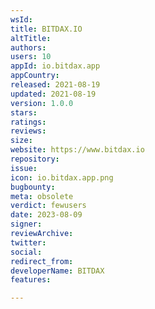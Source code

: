 ```yaml
---
wsId: 
title: BITDAX.IO
altTitle: 
authors: 
users: 10
appId: io.bitdax.app
appCountry: 
released: 2021-08-19
updated: 2021-08-19
version: 1.0.0
stars: 
ratings: 
reviews: 
size: 
website: https://www.bitdax.io
repository: 
issue: 
icon: io.bitdax.app.png
bugbounty: 
meta: obsolete
verdict: fewusers
date: 2023-08-09
signer: 
reviewArchive: 
twitter: 
social: 
redirect_from: 
developerName: BITDAX
features: 

---
```


